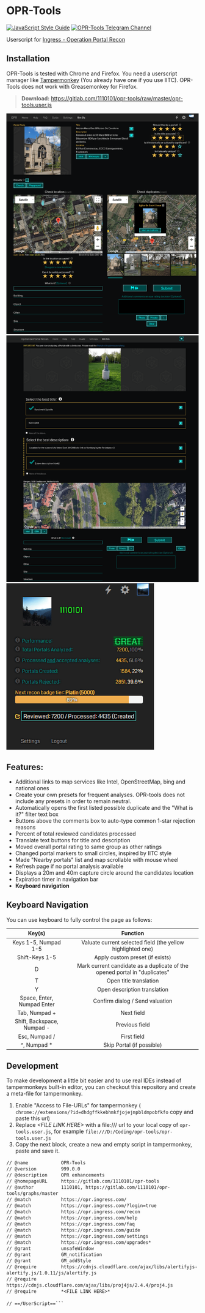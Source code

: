 # OPR-Tools

[![JavaScript Style Guide](https://img.shields.io/badge/code_style-standard-brightgreen.svg)](https://standardjs.com) [![OPR-Tools Telegram Channel](https://img.shields.io/badge/OPR_Tools_Telegram_Channel--blue.svg?logo=telegram&style=social)](https://t.me/oprtools)

Userscript for [Ingress - Operation Portal Recon](https://opr.ingress.com/recon)

## Installation

OPR-Tools is tested with Chrome and Firefox. You need a userscript manager like [Tampermonkey](https://tampermonkey.net/) (You already have one if you use IITC). OPR-Tools does not work with Greasemonkey for Firefox.

> **Download:** https://gitlab.com/1110101/opr-tools/raw/master/opr-tools.user.js


![](./image/opr-tools-1.png)
![](./image/opr-tools-3.png)
![](./image/opr-tools-2.png)

## Features:
- Additional links to map services like Intel, OpenStreetMap, bing and national ones
- Create your own presets for frequent analyses. OPR-tools does not include any presets in order to remain neutral.
- Automatically opens the first listed possible duplicate and the "What is it?" filter text box
- Buttons above the comments box to auto-type common 1-star rejection reasons
- Percent of total reviewed candidates processed
- Translate text buttons for title and description
- Moved overall portal rating to same group as other ratings
- Changed portal markers to small circles, inspired by IITC style
- Made "Nearby portals" list and map scrollable with mouse wheel
- Refresh page if no portal analysis available
- Displays a 20m and 40m capture circle around the candidates location
- Expiration timer in navigation bar
- **Keyboard navigation**

## Keyboard Navigation

You can use keyboard to fully control the page as follows:

|           Key(s)           |                 Function                 |
| :------------------------: | :--------------------------------------: |
|    Keys 1-5, Numpad 1-5    | Valuate current selected field (the yellow highlighted one) |
|       Shift-Keys 1-5       | Apply custom preset (if exists)          |
|             D              | Mark current candidate as a duplicate of the opened portal in "duplicates" |
|             T              |          Open title translation          |
|             Y              |      Open description translation        |
| Space, Enter, Numpad Enter |     Confirm dialog / Send valuation      |
|       Tab, Numpad +        |                Next field                |
| Shift, Backspace, Numpad - |              Previous field              |
|       Esc, Numpad /        |               First field                |
|           \^, Numpad *     |        Skip Portal (if possible)         |

## Development

To make development a little bit easier and to use real IDEs instead of tampermonkeys built-in editor, you can checkout this repository and create a meta-file for tampermonkey.
1. Enable "Access to File-URLs" for tampermonkey ( `chrome://extensions/?id=dhdgffkkebhmkfjojejmpbldmpobfkfo` copy and paste this url)
2. Replace *\<FILE LINK HERE\>* with a file:/// url to your local copy of `opr-tools.user.js`, for example `file:///D:/Coding/opr-tools/opr-tools.user.js`
3. Copy the next block, create a new and empty script in tampermonkey, paste and save it.

```// ==UserScript==
// @name            OPR-Tools
// @version         999.0.0
// @description     OPR enhancements
// @homepageURL     https://gitlab.com/1110101/opr-tools
// @author          1110101, https://gitlab.com/1110101/opr-tools/graphs/master
// @match           https://opr.ingress.com/
// @match           https://opr.ingress.com/?login=true
// @match           https://opr.ingress.com/recon
// @match           https://opr.ingress.com/help
// @match           https://opr.ingress.com/faq
// @match           https://opr.ingress.com/guide
// @match           https://opr.ingress.com/settings
// @match           https://opr.ingress.com/upgrades*
// @grant           unsafeWindow
// @grant           GM_notification
// @grant           GM_addStyle
// @require         https://cdnjs.cloudflare.com/ajax/libs/alertifyjs-alertify.js/1.0.11/js/alertify.js
// @require         https://cdnjs.cloudflare.com/ajax/libs/proj4js/2.4.4/proj4.js
// @require         *<FILE LINK HERE>*

// ==/UserScript==```

